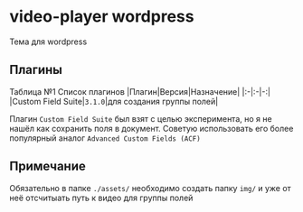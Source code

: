 # video-player wordpress 

Тема для wordpress 

## Плагины
Таблица №1 Список плагинов
|Плагин|Версия|Назначение|
|:-|:-|-:|
|Custom Field Suite|```3.1.0```|для создания группы полей|

Плагин ```Custom Field Suite``` был взят с целью эксперимента, но я не нашёл как сохранить поля в документ. Советую использовать его более популярный аналог ```Advanced Custom Fields (ACF)```

## Примечание

Обязательно в папке ```./assets/``` необходимо создать папку ```img/``` и уже от неё отсчитыать путь к видео для группы полей
 